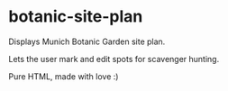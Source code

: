 # botanic-site-plan

Displays Munich Botanic Garden site plan.

Lets the user mark and edit spots for scavenger hunting.

Pure HTML, made with love :)

